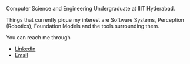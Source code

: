 Computer Science and Engineering Undergraduate at IIIT Hyderabad.

Things that currently pique my interest are Software Systems, Perception (Robotics), Foundation Models and the tools surrounding them.

You can reach me through
- [LinkedIn](https://www.linkedin.com/in/vineethbhat/)
- [Email](mailto:vineeth.bhat@gmail.com)

<!---
FlightVin/FlightVin is a ✨ special ✨ repository because its `README.md` (this file) appears on your GitHub profile.
You can click the Preview link to take a look at your changes.
--->
